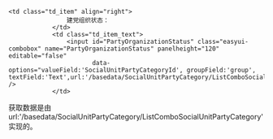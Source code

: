 ```
<td class="td_item" align="right">
                建党组织状态：
            </td>
            <td class="td_item_text">
                <input id="PartyOrganizationStatus" class="easyui-combobox" name="PartyOrganizationStatus" panelheight="120" editable="false"
                       data-options="valueField:'SocialUnitPartyCategoryId', groupField:'group', textField:'Text',url:'/basedata/SocialUnitPartyCategory/ListComboSocialUnitPartyCategory'" />
            </td>
```

获取数据是由url:'/basedata/SocialUnitPartyCategory/ListComboSocialUnitPartyCategory' 实现的。



